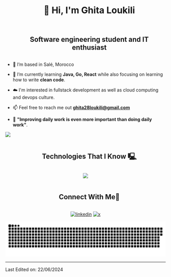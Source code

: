 <!--h1 without bottom border-->
<div id="user-content-toc">
  <ul align="center">
    <summary><h1 style="display: inline-block">👋 Hi, I'm Ghita Loukili</h1></summary>
  </ul>
</div>

<!--h2 without bottom border-->
<div id="user-content-toc">
  <ul align="center">
    <summary><h2 style="display: inline-block">Software engineering student and IT enthusiast</h2></summary>
  </ul>
</div>

<!--profile visit count-->
<!-- <div align="center"> -->
<!-- <a href="https://visitcount.itsvg.in"> -->
<!--   <img src="https://visitcount.itsvg.in/api?id=GhitaSensei&label=Profile%20Views&color=6&icon=3&pretty=true" /> -->
<!-- </a> -->
<!-- </div> -->

<!--Intro start-->
- 📍 I’m based in Salé, Morocco

- 🌱 I’m currently learning **Java, Go, React** while also focusing on learning how to write **clean code**.

- ☁️ I'm interested in fullstack development as well as cloud computing and devops culture.

<!-- - 💬 Ask me about **AWS, react, react-native, nodejs, mongoDB** -->

- 📫 Feel free to reach me out **ghita28loukili@gmail.com**

- 💭 **"Improving daily work is even more important than doing daily work"**.
<!--Intro end-->

![](https://pixel-profile-ui.vercel.app/api/github-stats?username=RitaSensei&screen_effect=true&include_all_commits=true&pixelate_avatar=false&background=linear-gradient%28320deg%2C+%230eaf9bFF+14%25%2C+%23f9c22bFF+100%25%29&color=%23323353FF)

<!--- stats & Trophy (start) -->
<!--<p align="center">
  
<table align="center">
<tr border="none">
<td width="50%" align="center">

  <a href="https://awesome-github-stats.azurewebsites.net/index.html??cardType=github&theme=midnight-purple&preferLogin=true">
    <img  alt="GhitaLoukili's GitHub Stats" src="https://awesome-github-stats.azurewebsites.net/user-stats/GhitaLoukili?cardType=github&theme=midnight-purple&preferLogin=true" />
  </a>
  <br></br>
  <a href="https://git.io/streak-stats"><img src="https://github-readme-streak-stats.herokuapp.com?user=GhitaLoukili&theme=midnight-purple" alt="GitHub Streak" /></a> 
</td>

<td width="50%" align="center">
  <img  align="center"  src="https://github-readme-stats.anuraghazra1.vercel.app/api/top-langs/?username=GhitaLoukili&theme=midnight-purple&hide_border=false&no-bg=true&no-frame=true&langs_count=10"/>
  </td>
</tr>
</table>-->

<!--- trophy (start) -->
<!--<div align=center>
  <a href="https://github.com/ryo-ma/github-profile-trophy" title="Go to Source">
      <img align="center" width=84% src="https://github-profile-trophy.vercel.app/?username=GhitaLoukili&theme=dracula&row=1&column=6&margin-h=15&margin-w=5&no-bg=true" alt="TROPHY" />
    </a>
</div>

</p>-->    



<!--h1 without bottom border-->
<div id="user-content-toc">
  <ul align="center">
    <summary><h2 style="display: inline-block">Technologies That I Know 🖳</h2></summary>
  </ul>
</div>
<!--tech stack icons-->
<p align="center">
  <a href="https://skillicons.dev">
    <img src="https://skillicons.dev/icons?i=git,c,java,py,go,js,ts,css,html,linux,mongodb,mysql,postgresql,supabase,firebase,nodejs,react,astro,angular,spring,androidstudio,postman,latex,githubactions" />
    
  </a>
</p>

<!-- Connect with me -->
<!--h2 without bottom border-->
<div id="user-content-toc">
  <ul align="center">
    <summary><h2 style="display: inline-block">Connect With Me🤝</h2></summary>
  </ul>
</div>
<!--icons and links-->
<p align="center">
  <a ></a>
  <a href="https://www.linkedin.com/in/ghita-loukili-46405924a/" target="blank"><img align="center" src="https://img.shields.io/badge/LinkedIn-0077B5?style=for-the-badge&logo=linkedin&logoColor=white" alt="linkedin" height="30" width="120" /></a>
  <a href="https://twitter.com/GhitaSensei" target="blank"><img align="center" src="https://upload.wikimedia.org/wikipedia/commons/5/57/X_logo_2023_%28white%29.png" alt="x" height="30" width="40" /></a>
</p>

<!--- snake -->
![Snake animation](https://raw.githubusercontent.com/RitaSensei/GhitaLoukili/output/github-contribution-grid-snake-dark.svg)

----------------------------------------------------------------------

Last Edited on: 22/06/2024
